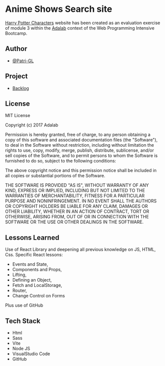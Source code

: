 # Anime Shows Search site

[Harry Potter Characters](http://beta.adalab.es/modulo-3-evaluacion-final-Patri-GL/) website has been created as an evaluation exercise of module 3 within the [Adalab](https://adalab.es/) context of the Web Programming Intensive Bootcamp.

## Author

- [@Patri-GL](https://github.com/Patri-GL)

## Project

- [Backlog](https://github.com/orgs/Adalab/projects/523/views/1?system_template=team_planning)

## License

MIT License

Copyright (c) 2017 Adalab

Permission is hereby granted, free of charge, to any person obtaining a copy of this software and associated documentation files (the "Software"), to deal in the Software without restriction, including without limitation the rights to use, copy, modify, merge, publish, distribute, sublicense, and/or sell copies of the Software, and to permit persons to whom the Software is furnished to do so, subject to the following conditions:

The above copyright notice and this permission notice shall be included in all copies or substantial portions of the Software.

THE SOFTWARE IS PROVIDED "AS IS", WITHOUT WARRANTY OF ANY KIND, EXPRESS OR IMPLIED, INCLUDING BUT NOT LIMITED TO THE WARRANTIES OF MERCHANTABILITY, FITNESS FOR A PARTICULAR PURPOSE AND NONINFRINGEMENT. IN NO EVENT SHALL THE AUTHORS OR COPYRIGHT HOLDERS BE LIABLE FOR ANY CLAIM, DAMAGES OR OTHER LIABILITY, WHETHER IN AN ACTION OF CONTRACT, TORT OR OTHERWISE, ARISING FROM, OUT OF OR IN CONNECTION WITH THE SOFTWARE OR THE USE OR OTHER DEALINGS IN THE SOFTWARE.

## Lessons Learned

Use of React Library and deepening all previous knowledge on JS, HTML, Css. Specific React lessons:

- Events and State,
- Components and Props,
- Lifting,
- Defining an Object,
- Fetch and LocalStorage,
- Router,
- Change Control on Forms

Plus use of GitHub

## Tech Stack

- Html
- Sass
- Vite
- Node JS
- VisualStudio Code
- GitHub
